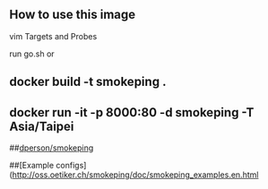## How to use this image

vim Targets and Probes

run go.sh or

## docker build -t smokeping .

## docker run -it -p 8000:80 -d smokeping -T Asia/Taipei

##[dperson/smokeping](https://github.com/dperson/smokeping)

##[Example configs](http://oss.oetiker.ch/smokeping/doc/smokeping_examples.en.html
